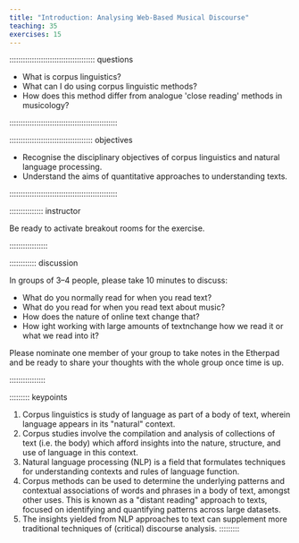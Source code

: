 ```yaml
---
title: "Introduction: Analysing Web-Based Musical Discourse"
teaching: 35
exercises: 15
---
```


:::::::::::::::::::::::::::::::::::::: questions 

- What is corpus linguistics?
- What can I do using corpus linguistic methods?
- How does this method differ from analogue 'close reading' methods in musicology?

::::::::::::::::::::::::::::::::::::::::::::::::

::::::::::::::::::::::::::::::::::::: objectives

- Recognise the disciplinary objectives of corpus linguistics and natural language processing.
- Understand the aims of quantitative approaches to understanding texts.

::::::::::::::::::::::::::::::::::::::::::::::::

::::::::::::::: instructor

Be ready to activate breakout rooms for the exercise.

:::::::::::::::::

:::::::::::: discussion

In groups of 3–4 people, please take 10 minutes to discuss:

- What do you normally read for when you read text?
- What do you read for when you read text about music?
- How does the nature of online text change that?
- How ight working with large amounts of textnchange how we read it or what we read into it?

Please nominate one member of your group to take notes in the Etherpad and be ready to share your thoughts with the whole group once time is up.

::::::::::::::::

::::::::: keypoints

1. Corpus linguistics is study of language as part of a body of text, wherein language appears in its "natural" context.
2. Corpus studies involve the compilation and analysis of collections of text (i.e. the body) which afford insights into the nature, structure, and use of language in this context.
3. Natural language processing (NLP) is a field that formulates techniques for understanding contexts and rules of language function.
4. Corpus methods can be used to determine the underlying patterns and contextual associations of words and phrases in a body of text, amongst other uses. This is known as a "distant reading" approach to texts, focused on identifying and quantifying patterns across large datasets.
5. The insights yielded from NLP approaches to text can supplement more traditional techniques of (critical) discourse analysis.
:::::::::


